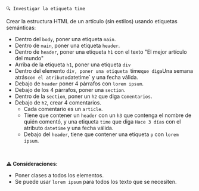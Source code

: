 ```
🔍 Investigar la etiqueta time
```

Crear la estructura HTML de un artículo (sin estilos) usando etiquetas semánticas:

- Dentro del `body`, poner una etiqueta `main`.
- Dentro de `main`, poner una etiqueta `header`.
- Dentro de `header`, poner una etiqueta `h1` con el texto "El mejor artículo del mundo"
- Arriba de la etiqueta `h1`, poner una etiqueta `div` 
- Dentro del elemento `div, poner una etiqueta `time` que diga `Una semana atrás` con el atributo `datetime` y una fecha válida.
- Debajo de `header` poner 4 párrafos con `lorem ipsum`.
- Debajo de los 4 párrafos, poner una `section`.
- Dentro de la `section`, poner un `h2` que diga `Comentarios`.
- Debajo de `h2`, crear 4 comentarios.
  - Cada comentario es un `article`.
  - Tiene que contener un `header` con un `h3` que contenga el nombre de quién comentó, y una etiqueta `time` que diga `Hace 3 días` con el atributo `datetime` y una fecha válida.
  - Debajo del `header`, tiene que contener una etiqueta `p` con `lorem ipsum`.
  
<br>  

**⚠️ Consideraciones:**

- Poner clases a todos los elementos.
- Se puede usar `lorem ipsum` para todos los texto que se necesiten.
<br>